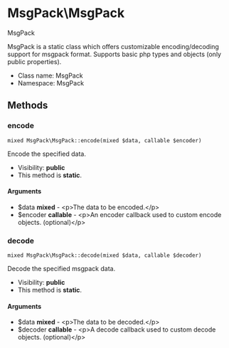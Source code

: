 MsgPack\MsgPack
===============

MsgPack

MsgPack is a static class which offers customizable encoding/decoding support for msgpack format.
Supports basic php types and objects (only public properties).


* Class name: MsgPack
* Namespace: MsgPack







Methods
-------


### encode

    mixed MsgPack\MsgPack::encode(mixed $data, callable $encoder)

Encode the specified data.



* Visibility: **public**
* This method is **static**.


#### Arguments
* $data **mixed** - &lt;p&gt;The data to be encoded.&lt;/p&gt;
* $encoder **callable** - &lt;p&gt;An encoder callback used to custom encode objects. (optional)&lt;/p&gt;



### decode

    mixed MsgPack\MsgPack::decode(mixed $data, callable $decoder)

Decode the specified msgpack data.



* Visibility: **public**
* This method is **static**.


#### Arguments
* $data **mixed** - &lt;p&gt;The data to be decoded.&lt;/p&gt;
* $decoder **callable** - &lt;p&gt;A decode callback used to custom decode objects. (optional)&lt;/p&gt;


